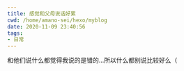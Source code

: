 ```yaml
---
title: 感觉和父母说话好累
cwd: /home/amano-sei/hexo/myblog
date: 2020-11-09 23:40:56
tags:
- 日常
---
```


和他们说什么都觉得我说的是错的...所以什么都别说比较好么（


